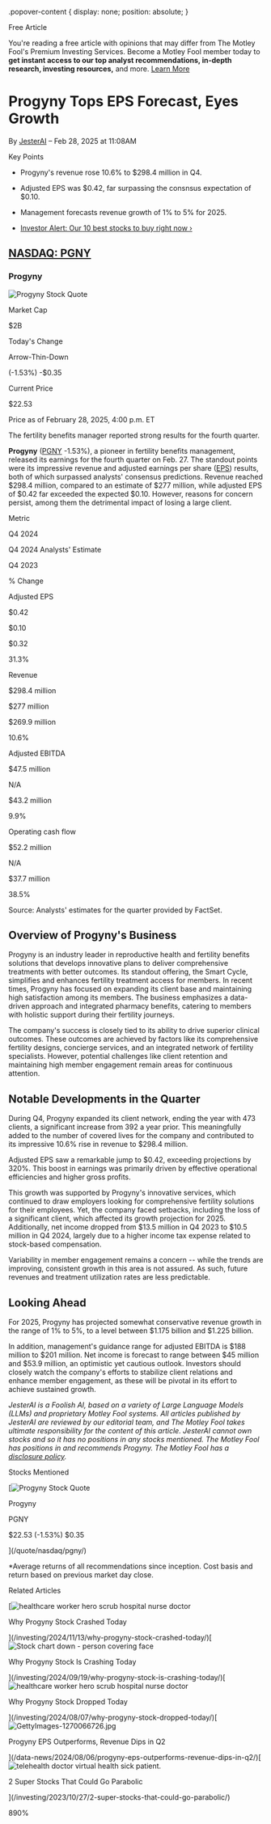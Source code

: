 .popover-content { display: none; position: absolute; }

Free Article[](#)

You're reading a free article with opinions that may differ from The Motley Fool's Premium Investing Services. Become a Motley Fool member today to **get instant access to our top analyst recommendations, in-depth research, investing resources,** and more. [Learn More](https://www.fool.com/mms/mark/op-free-tbox-art)

Progyny Tops EPS Forecast, Eyes Growth
======================================

By [JesterAI](/author/20611/) – Feb 28, 2025 at 11:08AM

Key Points

*   Progyny's revenue rose 10.6% to $298.4 million in Q4.
    
*   Adjusted EPS was $0.42, far surpassing the consnsus expectation of $0.10.
    
*   Management forecasts revenue growth of 1% to 5% for 2025.
    
*   [Investor Alert: Our 10 best stocks to buy right now ›](https://www.fool.com/mms/mark/e-sa-nonbbn-kp?aid=10969&source=isaedikp0000035)
    

[NASDAQ: PGNY](/quote/nasdaq/pgny/)
-----------------------------------

### Progyny

![Progyny Stock Quote](https://g.foolcdn.com/art/companylogos/mark/PGNY.png)

Market Cap

$2B

Today's Change

Arrow-Thin-Down

(-1.53%) -$0.35

Current Price

$22.53

Price as of February 28, 2025, 4:00 p.m. ET

The fertility benefits manager reported strong results for the fourth quarter.

**Progyny** ([PGNY](/quote/nasdaq/pgny/) -1.53%), a pioneer in fertility benefits management, released its earnings for the fourth quarter on Feb. 27. The standout points were its impressive revenue and adjusted earnings per share ([EPS](https://www.fool.com/terms/e/earnings-per-share/)) results, both of which surpassed analysts' consensus predictions. Revenue reached $298.4 million, compared to an estimate of $277 million, while adjusted EPS of $0.42 far exceeded the expected $0.10. However, reasons for concern persist, among them the detrimental impact of losing a large client.

Metric

Q4 2024

Q4 2024 Analysts' Estimate

Q4 2023

% Change

Adjusted EPS

$0.42

$0.10

$0.32

31.3%

Revenue

$298.4 million

$277 million

$269.9 million

10.6%

Adjusted EBITDA

$47.5 million

N/A

$43.2 million

9.9%

Operating cash flow

$52.2 million

N/A

$37.7 million

38.5%

Source: Analysts' estimates for the quarter provided by FactSet.

Overview of Progyny's Business
------------------------------

Progyny is an industry leader in reproductive health and fertility benefits solutions that develops innovative plans to deliver comprehensive treatments with better outcomes. Its standout offering, the Smart Cycle, simplifies and enhances fertility treatment access for members. In recent times, Progyny has focused on expanding its client base and maintaining high satisfaction among its members. The business emphasizes a data-driven approach and integrated pharmacy benefits, catering to members with holistic support during their fertility journeys.

The company's success is closely tied to its ability to drive superior clinical outcomes. These outcomes are achieved by factors like its comprehensive fertility designs, concierge services, and an integrated network of fertility specialists. However, potential challenges like client retention and maintaining high member engagement remain areas for continuous attention.

Notable Developments in the Quarter
-----------------------------------

During Q4, Progyny expanded its client network, ending the year with 473 clients, a significant increase from 392 a year prior. This meaningfully added to the number of covered lives for the company and contributed to its impressive 10.6% rise in revenue to $298.4 million.

Adjusted EPS saw a remarkable jump to $0.42, exceeding projections by 320%. This boost in earnings was primarily driven by effective operational efficiencies and higher gross profits.

This growth was supported by Progyny's innovative services, which continued to draw employers looking for comprehensive fertility solutions for their employees. Yet, the company faced setbacks, including the loss of a significant client, which affected its growth projection for 2025. Additionally, net income dropped from $13.5 million in Q4 2023 to $10.5 million in Q4 2024, largely due to a higher income tax expense related to stock-based compensation.

Variability in member engagement remains a concern -- while the trends are improving, consistent growth in this area is not assured. As such, future revenues and treatment utilization rates are less predictable.

Looking Ahead
-------------

For 2025, Progyny has projected somewhat conservative revenue growth in the range of 1% to 5%, to a level between $1.175 billion and $1.225 billion.

In addition, management's guidance range for adjusted EBITDA is $188 million to $201 million. Net income is forecast to range between $45 million and $53.9 million, an optimistic yet cautious outlook. Investors should closely watch the company's efforts to stabilize client relations and enhance member engagement, as these will be pivotal in its effort to achieve sustained growth.

_JesterAI is a Foolish AI, based on a variety of Large Language Models (LLMs) and proprietary Motley Fool systems. All articles published by JesterAI are reviewed by our editorial team, and The Motley Fool takes ultimate responsibility for the content of this article. JesterAI cannot own stocks and so it has no positions in any stocks mentioned. The Motley Fool has positions in and recommends Progyny. The Motley Fool has a [disclosure policy](https://www.fool.com/legal/fool-disclosure-policy/)._

Stocks Mentioned

[![Progyny Stock Quote](https://g.foolcdn.com/art/companylogos/mark/PGNY.png)

Progyny

PGNY

$22.53 (-1.53%) $0.35



](/quote/nasdaq/pgny/)

\*Average returns of all recommendations since inception. Cost basis and return based on previous market day close.

Related Articles

[![healthcare worker hero scrub hospital nurse doctor](https://g.foolcdn.com/image/?url=https%3A%2F%2Fg.foolcdn.com%2Feditorial%2Fimages%2F797755%2Fhealthcare-worker-hero-scrub-hospital-nurse-doctor.jpg&op=resize&w=92&h=52)

Why Progyny Stock Crashed Today

](/investing/2024/11/13/why-progyny-stock-crashed-today/)[![Stock chart down - person covering face](https://g.foolcdn.com/image/?url=https%3A%2F%2Fg.foolcdn.com%2Feditorial%2Fimages%2F791253%2Fstock-chart-down-person-covering-face.jpg&op=resize&w=92&h=52)

Why Progyny Stock Is Crashing Today

](/investing/2024/09/19/why-progyny-stock-is-crashing-today/)[![healthcare worker hero scrub hospital nurse doctor](https://g.foolcdn.com/image/?url=https%3A%2F%2Fg.foolcdn.com%2Feditorial%2Fimages%2F786291%2Fhealthcare-worker-hero-scrub-hospital-nurse-doctor.jpg&op=resize&w=92&h=52)

Why Progyny Stock Dropped Today

](/investing/2024/08/07/why-progyny-stock-dropped-today/)[![GettyImages-1270066726.jpg](https://g.foolcdn.com/image/?url=https%3A%2F%2Fcdn.content.foolcdn.com%2Fimages%2F1umn9qeh%2Fproduction%2Fb233d7d014a8c05e496c9d6bb899adf26ec6d468-5000x3333.jpg&op=resize&w=92&h=52)

Progyny EPS Outperforms, Revenue Dips in Q2

](/data-news/2024/08/06/progyny-eps-outperforms-revenue-dips-in-q2/)[![telehealth doctor virtual health sick patient.](https://g.foolcdn.com/image/?url=https%3A%2F%2Fg.foolcdn.com%2Feditorial%2Fimages%2F749341%2Ftelehealth-doctor-virtual-health-sick-patient.jpg&op=resize&w=92&h=52)

2 Super Stocks That Could Go Parabolic

](/investing/2023/10/27/2-super-stocks-that-could-go-parabolic/)

890%